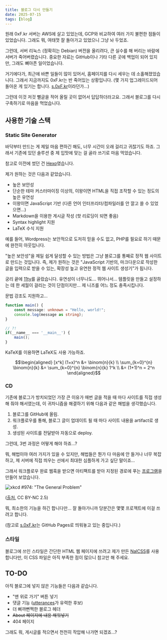 ```yaml
---
title: 블로그 다시 만들기
date: 2025-07-15
tags: [blog]
---
```


원래 0xF.kr 서버는 AWS에 살고 있었는데, GCP와 비교하여 여러 가지 불편한 점들이 있었습니다.
그래도 뭐, 여태껏 잘 돌아가고 있었으니 그냥 놔 두었죠.

그런데, 서버 리눅스 (정확히는 Debian) 버전을 올리려다, 큰 실수를 해 버리는 바람에 서버가 죽어버렸습니다.
중요한 자료는 GitHub이나 기타 다른 곳에 백업이 되어 있지만, 그래도 뼈아픈 일이었습니다.

거기에다가, 최근에 바쁜 일들이 많이 있어서, 홈페이지를 다시 세우는 데 소홀해졌었습니다.
그래서 지금까지도 0xF.kr는 반 죽어있는 상황입니다. (몇 가지 업그레이드되어 돌아온 게 있기는 합니다. [s.0xF.kr](https://s.0xF.kr)이라던가...)

그런데 이것 저것 뻘글을 적어 올릴 곳이 없어서 답답하더라고요. 그래서 블로그를 다시 구축하기로 마음을 먹었습니다.

## 사용한 기술 스택

### Static Site Generator

바닥부터 만드는 게 제일 마음 편하긴 해도, 너무 시간이 오래 걸리고 귀찮기도 하죠. 그래서 기존에 있던 솔루션 중 제 입맛에 맞는 걸 골라 쓰기로 마음 먹었습니다.

참고로 이전에 썼던 건 [Hexo](https://hexo.io/)였습니다.

제가 원하는 것은 다음과 같았습니다.

- 높은 보안성
- 단순한 테마 커스터마이징 이상의, 이왕이면 HTML을 직접 조작할 수 있는 정도의 높은 유연성
- 이왕이면 JavaScript 기반 (다른 언어 인터프리터/컴파일러를 안 깔고 쓸 수 있었으면...)
- Markdown을 이용한 게시글 작성 (핫 리로딩이 되면 좋음)
- Syntax highlight 지원
- LaTeX 수식 지원

예를 들어, Wordpress는 보안적으로 도저히 믿을 수도 없고, PHP를 필요로 하기 때문에 완전히 아웃입니다.

"높은 보안성"을 제일 쉽게 달성할 수 있는 방법은 그냥 블로그를 통째로 정적 웹 사이트로 만드는 것입니다.
즉, 제가 원하는 것은 "JavaScript 기반의, 마크다운으로 작성한 글을 입력으로 받을 수 있는, 확장성 높고 유연한 정적 웹 사이트 생성기"가 됩니다.

궁리 끝에 [11ty](https://www.11ty.dev/)를 골랐습니다.
유연성이 너무나도... 뛰어나서... 템플릿을 만들고 설정하는 데 한 세월이 걸리는 것이 단점이지만... 제 니즈를 어느 정도 충족시킵니다.

문법 강조도 지원하고...

```ts
function main() {
    const message: unknown = "Hello, world!";
    console.log(message as string);
}

// ?!
if(__name__ === '__main__') {
    main();
}
```

KaTeX를 이용하면 LaTeX도 사용 가능하죠.

$$\begin{aligned}
[x^k] (1+x)^n &= \binom{n}{k} \\
\sum_{k=0}^{n} \binom{n}{k} &= \sum_{k=0}^{n} \binom{n}{k} 1^k \\
&= (1+1)^n = 2^n
\end{aligned}$$

### CD

기존에 블로그가 방치되었던 가장 큰 이유가 매번 글을 적을 때 마다 사이트를 직접 생성해 줘야 해서였는데, 이 귀차니즘을 해결하기 위해 다음과 같은 해법을 생각했습니다.

1. 블로그를 GitHub에 올림.
2. 워크플로우를 통해, 블로그 글이 업데이트 될 때 마다 사이트 내용을 artifact로 생성.
3. 생성된 사이트를 전달받아 자동으로 deploy.

그런데, 3번 과정은 어떻게 해야 하죠...?

뭐, 해법이야 여러 가지가 있을 수 있지만, 해법들은 뭔가 다 마음에 안 들거나 너무 복잡하고, 제 서버에 직접 띄우는 선에서 최대한 심플하게 가고 싶단 말이죠...

그래서 워크플로우 완료 웹훅을 받으면 아티팩트를 받아 지정된 경로에 푸는 [프로그램](https://github.com/fifteen-kr/lanchanto)을 만들어 보았습니다.

![xkcd \#974: "The General Problem"](https://imgs.xkcd.com/comics/the_general_problem.png)

([출처](https://xkcd.com/974/), CC BY-NC 2.5)

뭐, 최소한의 기능을 하긴 합니다만... 잘 돌아가니까 당분간은 몇몇 프로젝트에 이걸 쓰려고 합니다.

(참고로 [s.0xF.kr](https://s.0xF.kr/)는 GitHub Pages로 띄워놓고 있는 중입니다.)

### 스타일

블로그에 쓰인 스타일은 간단한 HTML 웹 페이지에 쓰려고 제가 만든 [NalCSS](https://github.com/123jimin/NalCSS)를 사용합니다만, 이 CSS 파일은 아직 부족한 점이 많으니 참고만 해 주세요.

## TO-DO

아직 블로그에 넣지 않은 기능들은 다음과 같습니다.

- "맨 위로 가기" 버튼 넣기
- 댓글 기능 ([utterances](https://github.com/utterance/utterances)가 유력한 후보)
- 더 삐까뻔쩍한 블로그 헤더
- ~~About 페이지에 내용 채워넣기~~
- 404 페이지

그래도 뭐, 게시글를 적으면서 천천히 작압해 나가면 되겠죠...?
